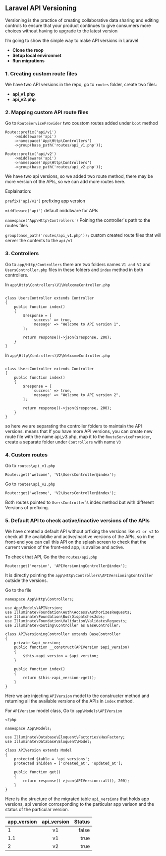 

## Laravel API Versioning

<p>Versioning is the practice of creating collaborative data sharing and editing controls to ensure that your product continues to give consumers more choices without having to upgrade to the latest version</p>

<p>I’m going to show the simple way to make API versions in Laravel</p>


- **Clone the reop**
- **Setup local environmet**
- **Run migrations**

### 1. Creating custom route files

We have two  API versions in the repo, go to `routes` folder, create two files:
- **api_v1.php**
- **api_v2.php**


### 2. Mapping custom API route files
Go to `RouteServiceProvider` two coustom routes added under `boot` method
```
Route::prefix('api/v1')
    ->middleware('api')
    ->namespace('App\Http\Controllers')
    ->group(base_path('routes/api_v1.php'));

Route::prefix('api/v2')
    ->middleware('api')
    ->namespace('App\Http\Controllers')
    ->group(base_path('routes/api_v2.php'));

```
We have two api versions, so we added two route method, there may be more version of the APIs, so we can add more routes here.

Explaination:

`prefix('api/v1')` prefixing app version

`middleware('api')` default middlware for APIs

`namespace('App\Http\Controllers')` Poining the controller`s path to the routes files

`group(base_path('routes/api_v1.php'));` custom created route files that will server the contents to the `api/v1`


### 3. Controllers

Go to `app/Http/Controllers` there are two folders names `V1 and V2` and `UsersController.php` files in these folders and `index` method in both controllers.

In `app\Http\Controllers\V1\WelcomeController.php`
```

class UsersController extends Controller
{
    public function index()
    {
        $response = [
            'success' => true,
            'message' => "Welcome to API version 1",
        ];

        return response()->json($response, 200);
    }
}
``` 

In `app\Http\Controllers\V2\WelcomeController.php`
```

class UsersController extends Controller
{
    public function index()
    {
        $response = [
            'success' => true,
            'message' => "Welcome to API version 2",
        ];

        return response()->json($response, 200);
    }
}
``` 

so here we are separating the controller folders to maintain the API versions.
means that If you have more API versions, you can create new route file with the name api_v3.php, map it to the `RouteServiceProvider`, create a separate folder under `Controllers` with name `V3`

### 4. Custom routes
Go to `routes\api_v1.php`
```
Route::get('welcome', 'V1\UsersController@index');
```

Go to `routes\api_v2.php`
```
Route::get('welcome', 'V2\UsersController@index');
```

Both routes pointed to `UsersController`'s index method but with different Versions of prefixing.

### 5. Default API to check active/inactive versions of the APIs

We have created a default API without prfixing the versions like `v1 or v2` to check all the availablke and active/inactive versions of the APIs, so in the front-end you can call this API on the splash screen to
check that the current version of the front-end app, is availbe and active. 

To check that API, Go the the `routes/api.php`
```
Route::get('version', 'APIVersioningController@index');
```
It is directly pointing the `app\Http\Controllers\APIVersioningController` outside the versions.

Go to the file

```
namespace App\Http\Controllers;

use App\Models\APIVersion;
use Illuminate\Foundation\Auth\Access\AuthorizesRequests;
use Illuminate\Foundation\Bus\DispatchesJobs;
use Illuminate\Foundation\Validation\ValidatesRequests;
use Illuminate\Routing\Controller as BaseController;

class APIVersioningController extends BaseController
{
    private $api_version;
    public function __construct(APIVersion $api_version)
    {
        $this->api_version = $api_version;
    }

    public function index()
    {
        return $this->api_version->get();
    }
}
```
Here we are injecting `APIVersion` model to the constructer method and returning all the available versions of the APIs in `index` method.

For `APIVersion` model class, Go to `app\Models\APIVersion` 

```
<?php

namespace App\Models;

use Illuminate\Database\Eloquent\Factories\HasFactory;
use Illuminate\Database\Eloquent\Model;

class APIVersion extends Model
{
    protected $table = 'api_versions';
    protected $hidden = ['created_at', 'updated_at'];

    public function get()
    {
        return response()->json(APIVersion::all(), 200);
    }
}
```


Here is the structure of the migrated table `api_versions` that holds app versions, api version corrosponding to the particular app verison and the status of the particular version.


| app_version  | api_version | Status |
| ------------ |:-----------:| -----:|
| 1            | v1          | false |
| 1.1          | v1          | true |
| 2            | v2          | true |
